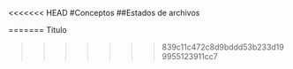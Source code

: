 
<<<<<<< HEAD
#Conceptos
##Estados de archivos

=======
Titulo
>>>>>>> 839c11c472c8d9bddd53b233d199955123911cc7
